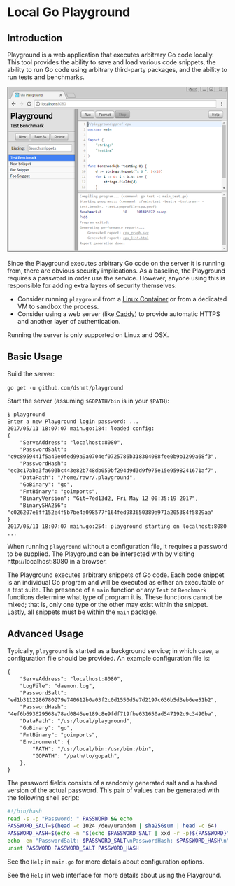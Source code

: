 # Local Go Playground #

## Introduction ##

Playground is a web application that executes arbitrary Go code locally.
This tool provides the ability to save and load various code snippets,
the ability to run Go code using arbitrary third-party packages,
and the ability to run tests and benchmarks.

![screenshot](doc/screenshot.png)

Since the Playground executes arbitrary Go code on the server it is running from,
there are obvious security implications. As a baseline, the Playground requires
a password in order use the service. However, anyone using this is responsible
for adding extra layers of security themselves:
* Consider running `playground` from a [Linux Container](https://linuxcontainers.org/)
or from a dedicated VM to sandbox the process.
* Consider using a web server (like [Caddy](https://caddyserver.com/)) to provide
automatic HTTPS and another layer of authentication.

Running the server is only supported on Linux and OSX.

## Basic Usage ##

Build the server:

```go get -u github.com/dsnet/playground```

Start the server (assuming `$GOPATH/bin` is in your `$PATH`):

```
$ playground
Enter a new Playground login password: ...
2017/05/11 18:07:07 main.go:184: loaded config:
{
	"ServeAddress": "localhost:8080",
	"PasswordSalt": "c9c8959441f5a49e0fed99a9a0704ef0725786b318304088fee0b9b1299a68f3",
	"PasswordHash": "ec3c17aba3fa603bc443e82b748db059bf294d9d3d9f975e15e9598241671af7",
	"DataPath": "/home/rawr/.playground",
	"GoBinary": "go",
	"FmtBinary": "goimports",
	"BinaryVersion": "Git+7ed13d2, Fri May 12 00:35:19 2017",
	"BinarySHA256": "c026207e6ff152e4f5b7be4a098577f164fed983650389a971a205384f5829aa"
}
2017/05/11 18:07:07 main.go:254: playground starting on localhost:8080
...
```

When running `playground` without a configuration file, it requires a password
to be supplied. The Playground can be interacted with by visiting
http://localhost:8080 in a browser.

The Playground executes arbitrary snippets of Go code. Each code snippet is an
individual Go program and will be executed as either an executable or
a test suite. The presence of a `main` function or any `Test` or `Benchmark`
functions determine what type of program it is.	These functions cannot be mixed;
that is, only one type or the other may exist within the snippet.
Lastly, all snippets must be within the `main` package.

## Advanced Usage ##

Typically, `playground` is started as a background service; in which case,
a configuration file should be provided. An example configuration file is:

```
{
	"ServeAddress": "localhost:8080",
	"LogFile": "daemon.log",
	"PasswordSalt": "ed1b3112286780279e740612b0a03f2c0d1550d5e7d2197c636b5d3eb6ee51b2",
	"PasswordHash": "4ef6b693629568e78ad0846ee189c8e9fdf719fbe631650ad547192d9c3490ba",
	"DataPath": "/usr/local/playground",
	"GoBinary": "go",
	"FmtBinary": "goimports",
	"Environment": {
		"PATH": "/usr/local/bin:/usr/bin:/bin",
		"GOPATH": "/path/to/gopath",
	},
}
```

The password fields consists of a randomly generated salt and a hashed version
of the actual password. This pair of values can be generated with the following
shell script:

```bash
#!/bin/bash
read -s -p "Password: " PASSWORD && echo
PASSWORD_SALT=$(head -c 1024 /dev/urandom | sha256sum | head -c 64)
PASSWORD_HASH=$(echo -n "$(echo $PASSWORD_SALT | xxd -r -p)${PASSWORD}" | sha256sum | head -c 64)
echo -en "PasswordSalt: $PASSWORD_SALT\nPasswordHash: $PASSWORD_HASH\n"
unset PASSWORD PASSWORD_SALT PASSWORD_HASH
```

See the `Help` in `main.go` for more details about configuration options.

See the `Help` in web interface for more details about using the Playground.
